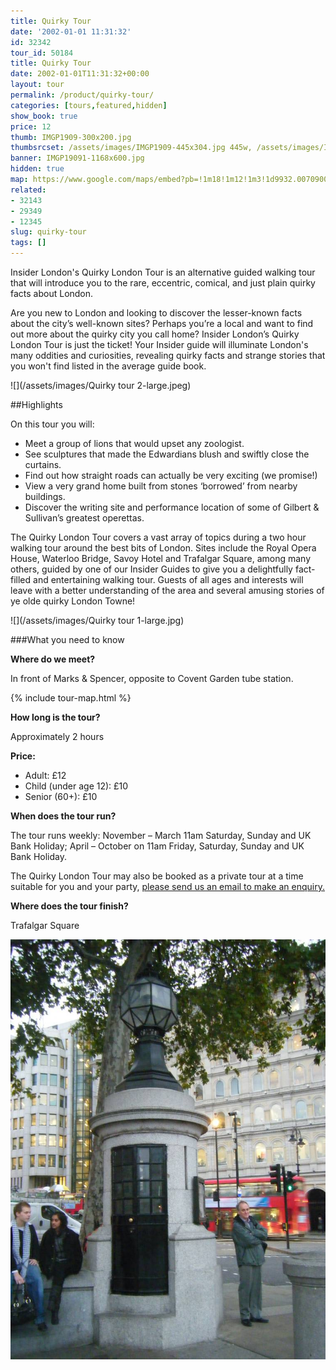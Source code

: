 ```yaml
---
title: Quirky Tour
date: '2002-01-01 11:31:32'
id: 32342
tour_id: 50184
title: Quirky Tour
date: 2002-01-01T11:31:32+00:00
layout: tour
permalink: /product/quirky-tour/
categories: [tours,featured,hidden]
show_book: true
price: 12
thumb: IMGP1909-300x200.jpg
thumbsrcset: /assets/images/IMGP1909-445x304.jpg 445w, /assets/images/IMGP1909-568x388.jpg 568w
banner: IMGP19091-1168x600.jpg
hidden: true
map: https://www.google.com/maps/embed?pb=!1m18!1m12!1m3!1d9932.007090001796!2d-0.12702783599357304!3d51.513183477127704!2m3!1f0!2f0!3f0!3m2!1i1024!2i768!4f13.1!3m3!1m2!1s0x487604cc9188694f%3A0x388b51ab073ca62!2sCovent+Garden!5e0!3m2!1sen!2s!4v1431588532795
related:
- 32143
- 29349
- 12345
slug: quirky-tour
tags: []
---
```


<p class="lede">Insider London's Quirky London Tour is an alternative guided walking tour that will introduce you to the rare, eccentric, comical, and just plain quirky facts about London.</p>

Are you new to London and looking to discover the lesser-known facts about the city’s well-known sites? Perhaps you’re a local and want to find out more about the quirky city you call home? Insider London’s Quirky London Tour is just the ticket! Your Insider guide will illuminate London's many oddities and curiosities, revealing quirky facts and strange stories that you won't find listed in the average guide book.

![](/assets/images/Quirky tour 2-large.jpeg)

##Highlights

On this tour you will:

- Meet a group of lions that would upset any zoologist.
- See sculptures that made the Edwardians blush and swiftly close the curtains.
- Find out how straight roads can actually be very exciting (we promise!)
- View a very grand home built from stones ‘borrowed’ from nearby buildings.
- Discover the writing site and performance location of some of Gilbert & Sullivan’s greatest operettas.

The Quirky London Tour covers a vast array of topics during a two hour walking tour around the best bits of London. Sites include the Royal Opera House, Waterloo Bridge, Savoy Hotel and Trafalgar Square, among many others, guided by one of our Insider Guides to give you a delightfully fact-filled and entertaining walking tour. Guests of all ages and interests will leave with a better understanding of the area and several amusing stories of ye olde quirky London Towne!

![](/assets/images/Quirky tour 1-large.jpg)

###What you need to know

**Where do we meet?**

In front of Marks & Spencer, opposite to Covent Garden tube station.

{% include tour-map.html %}

**How long is the tour?**

Approximately 2 hours

**Price:**

- Adult: £12
- Child (under age 12): £10
- Senior (60+): £10

**When does the tour run?**

The tour runs weekly: November – March 11am Saturday, Sunday and UK Bank Holiday; April – October on 11am Friday, Saturday, Sunday and UK Bank Holiday.

The Quirky London Tour may also be booked as a private tour at a time suitable for you and your party, <a href="/contact-us/">please send us an email to make an enquiry.</a>

**Where does the tour finish?**

Trafalgar Square

![](/assets/images/DSCF0550-large.JPG)
